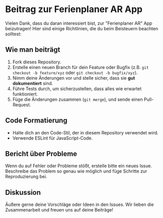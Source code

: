 # Beitrag zur Ferienplaner AR App

Vielen Dank, dass du daran interessiert bist, zur "Ferienplaner AR" App beizutragen! Hier sind einige Richtlinien, die du beim Beisteuern beachten solltest:

## Wie man beiträgt
1. Fork dieses Repository.
2. Erstelle einen neuen Branch für dein Feature oder Bugfix (z.B. `git checkout -b feature/xyz` oder `git checkout -b bugfix/xyz`).
3. Nimm deine Änderungen vor und stelle sicher, dass sie **gut dokumentiert** sind.
4. Führe Tests durch, um sicherzustellen, dass alles wie erwartet funktioniert.
5. Füge die Änderungen zusammen (`git merge`), und sende einen Pull-Request.

## Code Formatierung
- Halte dich an den Code-Stil, der in diesem Repository verwendet wird.
- Verwende ESLint für JavaScript-Code.

## Bericht über Probleme
Wenn du auf Fehler oder Probleme stößt, erstelle bitte ein neues Issue. Beschreibe das Problem so genau wie möglich und füge Schritte zur Reproduzierung bei.

## Diskussion
Äußere gerne deine Vorschläge oder Ideen in den Issues. Wir lieben die Zusammenarbeit und freuen uns auf deine Beiträge!